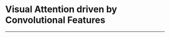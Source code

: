 # Visual Attention driven by Convolutional Features
---------------------------------------------------------------------------



